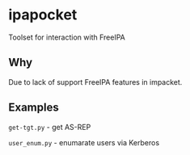 # ipapocket
Toolset for interaction with FreeIPA

## Why
Due to lack of support FreeIPA features in impacket.

## Examples
`get-tgt.py` - get AS-REP

`user_enum.py` - enumarate users via Kerberos